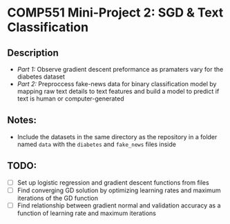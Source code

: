 # COMP551 Mini-Project 2: SGD & Text Classification

## Description
* *Part 1:* Observe gradient descent preformance as pramaters vary for the diabetes dataset
* *Part 2:* Preproccess fake-news data for binary classification model by mapping raw text details to text features and build a model to predict if text is human or computer-generated 

## Notes:
* Include the datasets in the same directory as the repository in a folder named `data` with the `diabetes` and `fake_news` files inside

## TODO:
- [ ] Set up logistic regression and gradient descent functions from files
- [ ] Find converging GD solution by optimizing learning rates and maximum iterations of the GD function
- [ ] Find relationship between gradient normal and validation accuracy as a function of learning rate and maximum iterations
